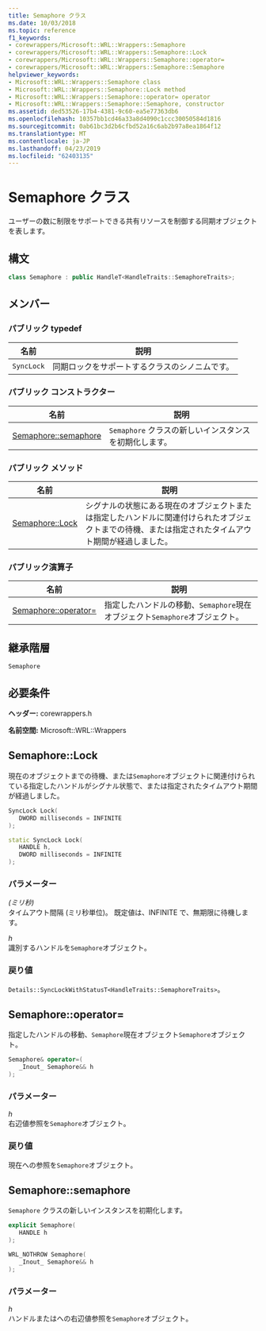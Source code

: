 ```yaml
---
title: Semaphore クラス
ms.date: 10/03/2018
ms.topic: reference
f1_keywords:
- corewrappers/Microsoft::WRL::Wrappers::Semaphore
- corewrappers/Microsoft::WRL::Wrappers::Semaphore::Lock
- corewrappers/Microsoft::WRL::Wrappers::Semaphore::operator=
- corewrappers/Microsoft::WRL::Wrappers::Semaphore::Semaphore
helpviewer_keywords:
- Microsoft::WRL::Wrappers::Semaphore class
- Microsoft::WRL::Wrappers::Semaphore::Lock method
- Microsoft::WRL::Wrappers::Semaphore::operator= operator
- Microsoft::WRL::Wrappers::Semaphore::Semaphore, constructor
ms.assetid: ded53526-17b4-4381-9c60-ea5e77363db6
ms.openlocfilehash: 10357bb1cd46a33a8d4090c1ccc30050584d1816
ms.sourcegitcommit: 0ab61bc3d2b6cfbd52a16c6ab2b97a8ea1864f12
ms.translationtype: MT
ms.contentlocale: ja-JP
ms.lasthandoff: 04/23/2019
ms.locfileid: "62403135"
---
```

# <a name="semaphore-class"></a>Semaphore クラス

ユーザーの数に制限をサポートできる共有リソースを制御する同期オブジェクトを表します。

## <a name="syntax"></a>構文

```cpp
class Semaphore : public HandleT<HandleTraits::SemaphoreTraits>;
```

## <a name="members"></a>メンバー

### <a name="public-typedefs"></a>パブリック typedef

名前       | 説明
---------- | ------------------------------------------------------
`SyncLock` | 同期ロックをサポートするクラスのシノニムです。

### <a name="public-constructors"></a>パブリック コンストラクター

名前                               | 説明
---------------------------------- | ----------------------------------------------------
[Semaphore::semaphore](#semaphore) | `Semaphore` クラスの新しいインスタンスを初期化します。

### <a name="public-methods"></a>パブリック メソッド

名前                     | 説明
------------------------ | ------------------------------------------------------------------------------------------------------------------------------------------------------------
[Semaphore::Lock](#lock) | シグナルの状態にある現在のオブジェクトまたは指定したハンドルに関連付けられたオブジェクトまでの待機、または指定されたタイムアウト期間が経過しました。

### <a name="public-operators"></a>パブリック演算子

名前                                     | 説明
---------------------------------------- | ---------------------------------------------------------------------------------------
[Semaphore::operator=](#operator-assign) | 指定したハンドルの移動、`Semaphore`現在オブジェクト`Semaphore`オブジェクト。

## <a name="inheritance-hierarchy"></a>継承階層

`Semaphore`

## <a name="requirements"></a>必要条件

**ヘッダー:** corewrappers.h

**名前空間:** Microsoft::WRL::Wrappers

## <a name="lock"></a>Semaphore::Lock

現在のオブジェクトまでの待機、または`Semaphore`オブジェクトに関連付けられている指定したハンドルがシグナル状態で、または指定されたタイムアウト期間が経過しました。

```cpp
SyncLock Lock(
   DWORD milliseconds = INFINITE
);

static SyncLock Lock(
   HANDLE h,
   DWORD milliseconds = INFINITE
);
```

### <a name="parameters"></a>パラメーター

*(ミリ秒)*<br/>
タイムアウト間隔 (ミリ秒単位)。 既定値は、INFINITE で、無期限に待機します。

*h*<br/>
識別するハンドルを`Semaphore`オブジェクト。

### <a name="return-value"></a>戻り値

`Details::SyncLockWithStatusT<HandleTraits::SemaphoreTraits>`。

## <a name="operator-assign"></a>Semaphore::operator=

指定したハンドルの移動、`Semaphore`現在オブジェクト`Semaphore`オブジェクト。

```cpp
Semaphore& operator=(
   _Inout_ Semaphore&& h
);
```

### <a name="parameters"></a>パラメーター

*h*<br/>
右辺値参照を`Semaphore`オブジェクト。

### <a name="return-value"></a>戻り値

現在への参照を`Semaphore`オブジェクト。

## <a name="semaphore"></a>Semaphore::semaphore

`Semaphore` クラスの新しいインスタンスを初期化します。

```cpp
explicit Semaphore(
   HANDLE h
);

WRL_NOTHROW Semaphore(
   _Inout_ Semaphore&& h
);
```

### <a name="parameters"></a>パラメーター

*h*<br/>
ハンドルまたはへの右辺値参照を`Semaphore`オブジェクト。
